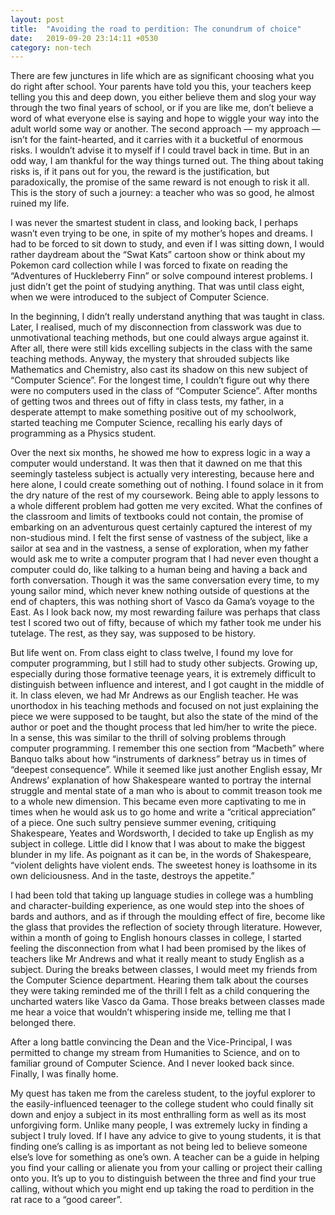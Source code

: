```yaml
---
layout: post
title:  "Avoiding the road to perdition: The conundrum of choice"
date:   2019-09-20 23:14:11 +0530
category: non-tech
---
```


There are few junctures in life which are as significant choosing what you do right after school. Your parents have told you this, your teachers keep telling you this and deep down, you either believe them and slog your way through the two final years of school, or if you are like me, don’t believe a word of what everyone else is saying and hope to wiggle your way into the adult world some way or another. The second approach — my approach — isn’t for the faint-hearted, and it carries with it a bucketful of enormous risks. I wouldn’t advise it to myself if I could travel back in time. But in an odd way, I am thankful for the way things turned out. The thing about taking risks is, if it pans out for you, the reward is the justification, but paradoxically, the promise of the same reward is not enough to risk it all. This is the story of such a journey: a teacher who was so good, he almost ruined my life.

I was never the smartest student in class, and looking back, I perhaps wasn’t even trying to be one, in spite of my mother’s hopes and dreams. I had to be forced to sit down to study, and even if I was sitting down, I would rather daydream about the “Swat Kats” cartoon show or think about my Pokemon card collection while I was forced to fixate on reading the “Adventures of Huckleberry Finn” or solve compound interest problems. I just didn’t get the point of studying anything. That was until class eight, when we were introduced to the subject of Computer Science. 

In the beginning, I didn’t really understand anything that was taught in class. Later, I realised, much of my disconnection from classwork was due to unmotivational teaching methods, but one could always argue against it. After all, there were still kids excelling subjects in the class with the same teaching methods. Anyway, the mystery that shrouded subjects like Mathematics and Chemistry, also cast its shadow on this new subject of “Computer Science”. For the longest time, I couldn’t figure out why there were no computers used in the class of “Computer Science”. After months of getting twos and threes out of fifty in class tests, my father, in a desperate attempt to make something positive out of my schoolwork, started teaching me Computer Science, recalling his early days of programming as a Physics student. 

Over the next six months, he showed me how to express logic in a way a computer would understand. It was then that it dawned on me that this seemingly tasteless subject is actually very interesting, because here and here alone, I could create something out of nothing. I found solace in it from the dry nature of the rest of my coursework. Being able to apply lessons to a whole different problem had gotten me very excited. What the confines of the classroom and limits of textbooks could not contain, the promise of embarking on an adventurous quest certainly captured the interest of my non-studious mind. I felt the first sense of vastness of the subject, like a sailor at sea and in the vastness, a sense of exploration, when my father would ask me to write a computer program that I had never even thought a computer could do, like talking to a human being and having a back and forth conversation. Though it was the same conversation every time, to my young sailor mind, which never knew nothing outside of questions at the end of chapters, this was nothing short of Vasco da Gama’s voyage to the East. As I look back now, my most rewarding failure was perhaps that class test I scored two out of fifty, because of which my father took me under his tutelage. The rest, as they say, was supposed to be history.

But life went on. From class eight to class twelve, I found my love for computer programming, but I still had to study other subjects. Growing up, especially during those formative teenage years, it is extremely difficult to distinguish between influence and interest, and I got caught in the middle of it. In class eleven, we had Mr Andrews as our English teacher. He was unorthodox in his teaching methods and focused on not just explaining the piece we were supposed to be taught, but also the state of the mind of the author or poet and the thought process that led him/her to write the piece. In a sense, this was similar to the thrill of solving problems through computer programming. I remember this one section from “Macbeth” where Banquo talks about how “instruments of darkness” betray us in times of “deepest consequence”. While it seemed like just another English essay, Mr Andrews’ explanation of how Shakespeare wanted to portray the internal struggle and mental state of a man who is about to commit treason took me to a whole new dimension. This became even more captivating to me in times when he would ask us to go home and write a “critical appreciation” of a piece. One such sultry pensieve summer evening, critiquing Shakespeare, Yeates and Wordsworth, I decided to take up English as my subject in college. Little did I know that I was about to make the biggest blunder in my life. As poignant as it can be, in the words of Shakespeare, “violent delights have violent ends. The sweetest honey is loathsome in its own deliciousness. And in the taste, destroys the appetite.”

I had been told that taking up language studies in college was a humbling and character-building experience, as one would step into the shoes of bards and authors, and as if through the moulding effect of fire, become like the glass that provides the reflection of society through literature. However, within a month of going to English honours classes in college, I started feeling the disconnection from what I had been promised by the likes of teachers like Mr Andrews and what it really meant to study English as a subject. During the breaks between classes, I would meet my friends from the Computer Science department. Hearing them talk about the courses they were taking reminded me of the thrill I felt as a child conquering the uncharted waters like Vasco da Gama. Those breaks between classes made me hear a voice that wouldn’t whispering inside me, telling me that I belonged there.

After a long battle convincing the Dean and the Vice-Principal, I was permitted to change my stream from Humanities to Science, and on to familiar ground of Computer Science. And I never looked back since. Finally, I was finally home. 

My quest has taken me from the careless student, to the joyful explorer to the easily-influenced teenager to the college student who could finally sit down and enjoy a subject in its most enthralling form as well as its most unforgiving form. Unlike many people, I was extremely lucky in finding a subject I truly loved. If I have any advice to give to young students, it is that finding one’s calling is as important as not being led to believe someone else’s love for something as one’s own. A teacher can be a guide in helping you find your calling or alienate you from your calling or project their calling onto you. It’s up to you to distinguish between the three and find your true calling, without which you might end up taking the road to perdition in the rat race to a “good career”.

